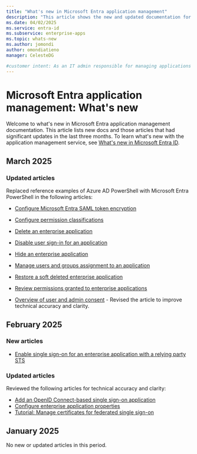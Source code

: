 ```yaml
---
title: "What's new in Microsoft Entra application management"
description: "This article shows the new and updated documentation for the Microsoft Entra application management."
ms.date: 04/02/2025
ms.service: entra-id
ms.subservice: enterprise-apps
ms.topic: whats-new
ms.author: jomondi
author: omondiatieno
manager: CelesteDG

#customer intent: As an IT admin responsible for managing applications in Microsoft Entra ID, I want to stay updated on new documentation and significant updates, so that I can effectively manage and troubleshoot application-related issues in the platform.
---
```


# Microsoft Entra application management: What's new

Welcome to what's new in Microsoft Entra application management documentation. This article lists new docs and those articles that had significant updates in the last three months. To learn what's new with the application management service, see [What's new in Microsoft Entra ID](~/fundamentals/whats-new.md).

## March 2025

### Updated articles

Replaced reference examples of Azure AD PowerShell with Microsoft Entra PowerShell in the following articles:

- [Configure Microsoft Entra SAML token encryption](howto-saml-token-encryption.md)
- [Configure permission classifications](configure-permission-classifications.md)
- [Delete an enterprise application](delete-application-portal.md)
- [Disable user sign-in for an application](disable-user-sign-in-portal.md)
- [Hide an enterprise application](hide-application-from-user-portal.md)
- [Manage users and groups assignment to an application](assign-user-or-group-access-portal.md)
- [Restore a soft deleted enterprise application](restore-application.md)
- [Review permissions granted to enterprise applications](manage-application-permissions.md)

- [Overview of user and admin consent](user-admin-consent-overview.md) - Revised the article to improve technical accuracy and clarity. 

## February 2025

### New articles

- [Enable single sign-on for an enterprise application with a relying party STS](add-application-portal-setup-sso-rpsts.md)

### Updated articles

Reviewed the following articles for technical accuracy and clarity:

- [Add an OpenID Connect-based single sign-on application](add-application-portal-setup-oidc-sso.md)
- [Configure enterprise application properties](add-application-portal-configure.md)
- [Tutorial: Manage certificates for federated single sign-on](tutorial-manage-certificates-for-federated-single-sign-on.md)


## January 2025

No new or updated articles in this period.

